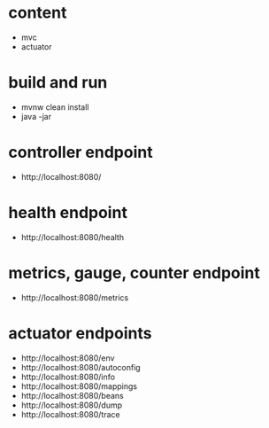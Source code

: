 # content
* mvc
* actuator

# build and run
* mvnw clean install
* java -jar <artifact-jar>

# controller endpoint
* http://localhost:8080/

# health endpoint
* http://localhost:8080/health

# metrics, gauge, counter endpoint
* http://localhost:8080/metrics

# actuator endpoints
* http://localhost:8080/env
* http://localhost:8080/autoconfig
* http://localhost:8080/info
* http://localhost:8080/mappings
* http://localhost:8080/beans
* http://localhost:8080/dump
* http://localhost:8080/trace
